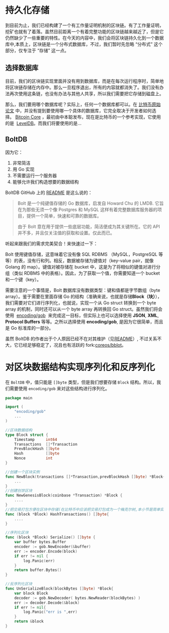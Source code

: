 # 持久化存储

到目前为止，我们已经构建了一个有工作量证明机制的区块链。有了工作量证明，挖矿也就有了着落。虽然目前距离一个有着完整功能的区块链越来越近了，但是它仍然缺少了一些重要的特性。在今天的内容中，我们会将区块链持久化到一个数据库中,本质上，区块链是一个分布式数据库，不过，我们暂时先忽略 “分布式” 这个部分，仅专注于 “存储” 这一点。

## 选择数据库

目前，我们的区块链实现里面并没有用到数据库，而是在每次运行程序时，简单地将区块链存储在内存中。那么一旦程序退出，所有的内容就都消失了。我们没有办法再次使用这条链，也没有办法与其他人共享，所以我们需要把它存储到磁盘上。

那么，我们要用哪个数据库呢？实际上，任何一个数据库都可以。在 [比特币原始论文](https://bitcoin.org/bitcoin.pdf) 中，并没有提到要使用哪一个具体的数据库，它完全取决于开发者如何选择。 [Bitcoin Core](https://github.com/bitcoin/bitcoin) ，最初由中本聪发布，现在是比特币的一个参考实现，它使用的是  [LevelDB](https://github.com/google/leveldb)。而我们将要使用的是...

## BoltDB

因为它：

1. 非常简洁
2. 用 Go 实现
3. 不需要运行一个服务器
4. 能够允许我们构造想要的数据结构

BoltDB GitHub 上的 [README](https://github.com/boltdb/bolt) 是这么说的：

>Bolt 是一个纯键值存储的 Go 数据库，启发自 Howard Chu 的 LMDB. 它旨在为那些无须一个像 Postgres 和 MySQL 这样有着完整数据库服务器的项目，提供一个简单，快速和可靠的数据库。
>
>由于 Bolt 意在用于提供一些底层功能，简洁便成为其关键所在。它的 API 并不多，并且仅关注值的获取和设置。仅此而已。

听起来跟我们的需求完美契合！来快速过一下：

Bolt 使用键值存储，这意味着它没有像 SQL RDBMS （MySQL，PostgreSQL 等等）的表，没有行和列。相反，数据被存储为键值对（key-value pair，就像 Golang 的 map）。键值对被存储在 bucket 中，这是为了将相似的键值对进行分组（类似 RDBMS 中的表格）。因此，为了获取一个值，你需要知道一个 bucket 和一个键（key）。

需要注意的一个事情是，Bolt 数据库没有数据类型：键和值都是字节数组（byte array）。鉴于需要在里面存储 Go 的结构（准确来说，也就是存储**Block（块）**），我们需要对它们进行序列化，也就说，实现一个从 Go struct 转换到一个 byte array 的机制，同时还可以从一个 byte array 再转换回 Go struct。虽然我们将会使用  [encoding/gob](https://golang.org/pkg/encoding/gob/)  来完成这一目标，但实际上也可以选择使用 **JSON**, **XML**, **Protocol Buffers** 等等。之所以选择使用 **encoding/gob**, 是因为它很简单，而且是 Go 标准库的一部分。

虽然 BoltDB 的作者出于个人原因已经不在对其维护（见[README](https://github.com/boltdb/bolt/commit/fa5367d20c994db73282594be0146ab221657943)）, 不过关系不大，它已经足够稳定了，况且也有活跃的 fork:[coreos/bblot](https://github.com/coreos/bbolt)。

# 对区块数据结构实现序列化和反序列化

在 `BoltDB` 中，值只能是 `[]byte` 类型，但是我们想要存储 `Block` 结构。所以，我们需要使用 `encoding/gob` 来对这些结构进行序列化。

```go
package main

import (
	"encoding/gob"
    ...
)

//区块数据结构
type Block struct {
	Timestamp     int64
	Transactions  []*Transaction
	PrevBlockHash []byte
	Hash          []byte
	Nonce         int
}

//创建一个区块实例
func NewBlock(transactions []*Transaction,prevBlockHash []byte) *Block{
    ...
}
//创建创世区块
func NewGenesisBlock(coinbase *Transaction) *Block {
	....
}
//把交易打包方便在区块中存储(在比特币中应该把交易打包成为一个梅克尔树,本小节是简单实现)
func (block *Block) HashTransactions() []byte{
    ....
}

//序列化区块
func (block *Block) Serialize() []byte {
	var buffer bytes.Buffer
	encoder := gob.NewEncoder(&buffer)
	err := encoder.Encode(block)
	if err != nil {
		log.Panic(err)
	}
	return buffer.Bytes()
}

//反序列化区块
func UnSerializeBlock(blockBytes []byte) *Block{
	var block Block
	decoder := gob.NewDecoder( bytes.NewReader(blockBytes) )
	err := decoder.Decode(&block)
	if err != nil{
		log.Panic("err is ",err)
	}
	return &block	
}
```